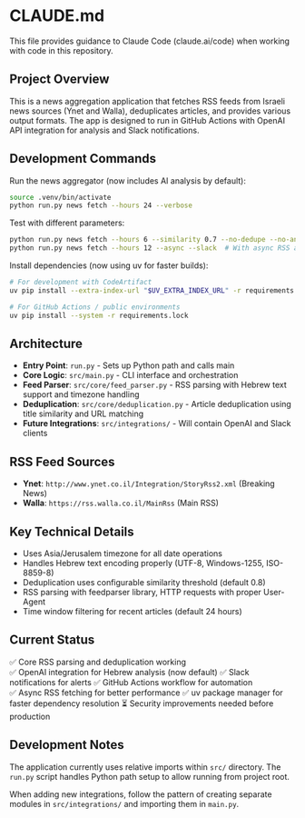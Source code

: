 # CLAUDE.md

This file provides guidance to Claude Code (claude.ai/code) when working with code in this repository.

## Project Overview

This is a news aggregation application that fetches RSS feeds from Israeli news sources (Ynet and Walla), deduplicates articles, and provides various output formats. The app is designed to run in GitHub Actions with OpenAI API integration for analysis and Slack notifications.

## Development Commands

Run the news aggregator (now includes AI analysis by default):
```bash
source .venv/bin/activate
python run.py news fetch --hours 24 --verbose
```

Test with different parameters:
```bash
python run.py news fetch --hours 6 --similarity 0.7 --no-dedupe --no-analysis
python run.py news fetch --hours 12 --async --slack  # With async RSS and Slack
```

Install dependencies (now using uv for faster builds):
```bash
# For development with CodeArtifact
uv pip install --extra-index-url "$UV_EXTRA_INDEX_URL" -r requirements.lock

# For GitHub Actions / public environments
uv pip install --system -r requirements.lock
```

## Architecture

- **Entry Point**: `run.py` - Sets up Python path and calls main
- **Core Logic**: `src/main.py` - CLI interface and orchestration
- **Feed Parser**: `src/core/feed_parser.py` - RSS parsing with Hebrew text support and timezone handling
- **Deduplication**: `src/core/deduplication.py` - Article deduplication using title similarity and URL matching
- **Future Integrations**: `src/integrations/` - Will contain OpenAI and Slack clients

## RSS Feed Sources

- **Ynet**: `http://www.ynet.co.il/Integration/StoryRss2.xml` (Breaking News)
- **Walla**: `https://rss.walla.co.il/MainRss` (Main RSS)

## Key Technical Details

- Uses Asia/Jerusalem timezone for all date operations
- Handles Hebrew text encoding properly (UTF-8, Windows-1255, ISO-8859-8)
- Deduplication uses configurable similarity threshold (default 0.8)
- RSS parsing with feedparser library, HTTP requests with proper User-Agent
- Time window filtering for recent articles (default 24 hours)

## Current Status

✅ Core RSS parsing and deduplication working  
✅ OpenAI integration for Hebrew analysis (now default)
✅ Slack notifications for alerts
✅ GitHub Actions workflow for automation  
✅ Async RSS fetching for better performance
✅ uv package manager for faster dependency resolution
⏳ Security improvements needed before production

## Development Notes

The application currently uses relative imports within `src/` directory. The `run.py` script handles Python path setup to allow running from project root.

When adding new integrations, follow the pattern of creating separate modules in `src/integrations/` and importing them in `main.py`.